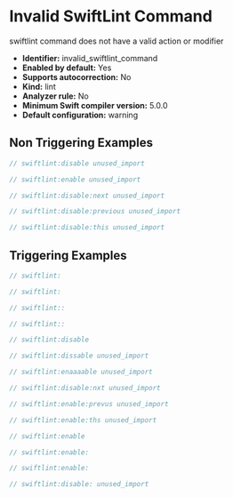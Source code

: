 # Invalid SwiftLint Command

swiftlint command does not have a valid action or modifier

* **Identifier:** invalid_swiftlint_command
* **Enabled by default:** Yes
* **Supports autocorrection:** No
* **Kind:** lint
* **Analyzer rule:** No
* **Minimum Swift compiler version:** 5.0.0
* **Default configuration:** warning

## Non Triggering Examples

```swift
// swiftlint:disable unused_import
```

```swift
// swiftlint:enable unused_import
```

```swift
// swiftlint:disable:next unused_import
```

```swift
// swiftlint:disable:previous unused_import
```

```swift
// swiftlint:disable:this unused_import
```

## Triggering Examples

```swift
// swiftlint:
```

```swift
// swiftlint: 
```

```swift
// swiftlint::
```

```swift
// swiftlint:: 
```

```swift
// swiftlint:disable
```

```swift
// swiftlint:dissable unused_import
```

```swift
// swiftlint:enaaaable unused_import
```

```swift
// swiftlint:disable:nxt unused_import
```

```swift
// swiftlint:enable:prevus unused_import
```

```swift
// swiftlint:enable:ths unused_import
```

```swift
// swiftlint:enable
```

```swift
// swiftlint:enable:
```

```swift
// swiftlint:enable: 
```

```swift
// swiftlint:disable: unused_import
```